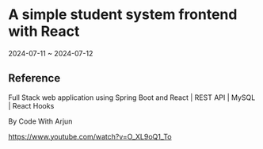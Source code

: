 <h1>A simple student system frontend with React</h1>

2024-07-11 ~ 2024-07-12

<h2>Reference</h2>
  
Full Stack web application using Spring Boot and React | REST API | MySQL | React Hooks <p>
By Code With Arjun <p>
https://www.youtube.com/watch?v=O_XL9oQ1_To
